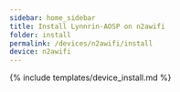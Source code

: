 ```yaml
---
sidebar: home_sidebar
title: Install Lynnrin-AOSP on n2awifi
folder: install
permalink: /devices/n2awifi/install
device: n2awifi
---
```

{% include templates/device_install.md %}
